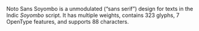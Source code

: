 Noto Sans Soyombo is a unmodulated (“sans serif”) design for texts in the Indic _Soyombo_ script. It has multiple weights, contains 323 glyphs, 7 OpenType features, and supports 88 characters.